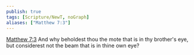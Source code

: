 ```yaml
---
publish: true
tags: [Scripture/NewT, noGraph]
aliases: ["Matthew 7:3"]
---
```

[Matthew 7:3](https://churchofjesuschrist.org/study/scriptures/nt/matt/7?lang=eng&id=p3#p3) And why beholdest thou the mote that is in thy brother's eye, but considerest not the beam that is in thine own eye?
